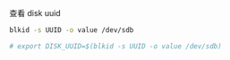 查看 disk uuid

```bash
blkid -s UUID -o value /dev/sdb

# export DISK_UUID=$(blkid -s UUID -o value /dev/sdb)
```
